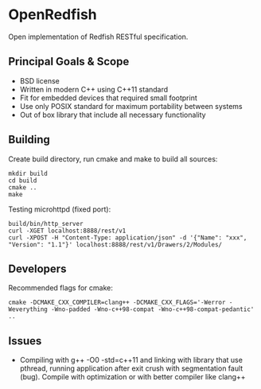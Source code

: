 # OpenRedfish

Open implementation of Redfish RESTful specification.

Principal Goals & Scope
-----------------------

* BSD license
* Written in modern C++ using C++11 standard
* Fit for embedded devices that required small footprint
* Use only POSIX standard for maximum portability between systems
* Out of box library that include all necessary functionality

Building
--------

Create build directory, run cmake and make to build all sources:

    mkdir build
    cd build
    cmake ..
    make

Testing microhttpd (fixed port):

    build/bin/http_server
    curl -XGET localhost:8888/rest/v1
    curl -XPOST -H "Content-Type: application/json" -d '{"Name": "xxx", "Version": "1.1"}' localhost:8888/rest/v1/Drawers/2/Modules/

Developers
----------

Recommended flags for cmake:

    cmake -DCMAKE_CXX_COMPILER=clang++ -DCMAKE_CXX_FLAGS='-Werror -Weverything -Wno-padded -Wno-c++98-compat -Wno-c++98-compat-pedantic' ..

Issues
------

* Compiling with g++ -O0 -std=c++11 and linking with library that use pthread,
  running application after exit crush with segmentation fault (bug). Compile
  with optimization or with better compiler like clang++
